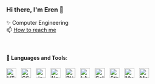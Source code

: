 ### Hi there, I'm Eren 👋

✨ Computer Engineering
<br/>
📫 [How to reach me](mailto:erenbekman@gmail.com)
<br/>
<!-- 🌱 I’m currently learning everything 🤣 -->

<!-- ✨ I am a 3rd year Computer Engineering student at Beykent University.
Technologies I use: Html, Css, JavaScript, PHP, Laravel, Vue js, Nuxt js, Node js, Mongo DB, MYSQL, Solidity ,Smart Contract, Web3/Ethers js, Truffle/Hardhat  -->
<br/>

<!-- ### Connect with me:
<img align="left" alt="twitter" width="26px" src="https://twitter.com/ErenBekman" style="padding-right:10px;" />
<img align="left" alt="instagram" width="26px" src="https://instagram.com/erenbekmann" style="padding-right:10px;" />
<img align="left" alt="linkedin" width="26px" src="https://linkedin.com/in/erenbekman" style="padding-right:10px;" /> -->

#### 🧰 Languages and Tools:

<img align="left" alt="HTML5" width="26px" src="https://cdn.jsdelivr.net/gh/devicons/devicon/icons/html5/html5-original.svg" style="padding-right:10px;" />
<img align="left" alt="CSS3" width="26px" src="https://cdn.jsdelivr.net/gh/devicons/devicon/icons/css3/css3-original.svg" style="padding-right:10px;" />
<img align="left" alt="JavaScript" width="26px" src="https://cdn.jsdelivr.net/gh/devicons/devicon/icons/javascript/javascript-original.svg" style="padding-right:10px;" />
<img align="left" alt="Node.js" width="26px" src="https://cdn.jsdelivr.net/gh/devicons/devicon/icons/nodejs/nodejs-original.svg" style="padding-right:10px;" />
<img align="left" alt="PHP" width="26px" src="https://upload.wikimedia.org/wikipedia/commons/2/27/PHP-logo.svg" style="padding-right:10px;" />
<img align="left" alt="LARAVEL" width="26px" src="https://www.zend.com/sites/default/files/image/2019-09/logo-laravel.jpg" style="padding-right:10px;" />
<img align="left" alt="Solidity" width="26px" src="https://ih1.redbubble.net/image.525157175.0839/flat,750x,075,f-pad,750x1000,f8f8f8.jpg" style="padding-right:10px;" />
<img align="left" alt="Ethereum" width="26px" src="https://upload.wikimedia.org/wikipedia/commons/thumb/0/05/Ethereum_logo_2014.svg/1257px-Ethereum_logo_2014.svg.png" style="padding-right:10px;" />
<img align="left" alt="MySQL" width="26px" src="https://cdn.jsdelivr.net/gh/devicons/devicon/icons/mysql/mysql-original.svg" style="padding-right:10px;" />
<img align="left" alt="MongoDB" width="26px" src="https://cdn.jsdelivr.net/gh/devicons/devicon/icons/mongodb/mongodb-original.svg" style="padding-right:10px;" />


<!--
**erenbekman**
- 🔭 I’m currently working on ...
- 🌱 I’m currently learning ...
- 👯 I’m looking to collaborate on ...
- 🤔 I’m looking   for help with ...
- 💬 Ask me about ...
- 📫 How to reach me: ...
- 😄 Pronouns: ...
- ⚡ Fun fact: ...
-->
